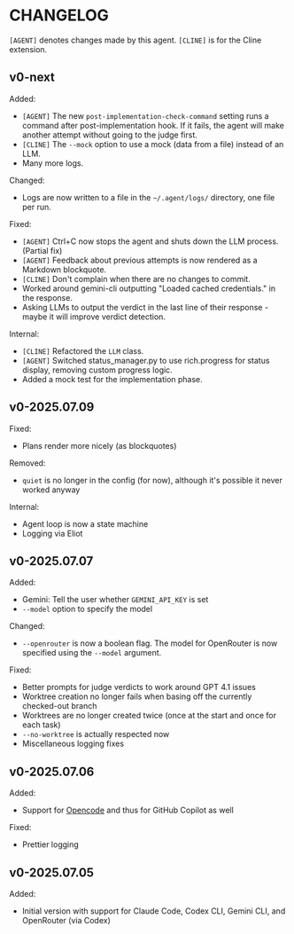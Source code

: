 # CHANGELOG

`[AGENT]` denotes changes made by this agent.
`[CLINE]` is for the Cline extension.

## v0-next

Added:
- `[AGENT]` The new `post-implementation-check-command` setting runs a command after post-implementation hook.
  If it fails, the agent will make another attempt without going to the judge first.
- `[CLINE]` The `--mock` option to use a mock (data from a file) instead of an LLM.
- Many more logs.

Changed:
- Logs are now written to a file in the `~/.agent/logs/` directory, one file per run.

Fixed:
- `[AGENT]` Ctrl+C now stops the agent and shuts down the LLM process. (Partial fix)
- `[AGENT]` Feedback about previous attempts is now rendered as a Markdown blockquote.
- `[CLINE]` Don't complain when there are no changes to commit.
- Worked around gemini-cli outputting "Loaded cached credentials." in the response.
- Asking LLMs to output the verdict in the last line of their response - maybe it will improve verdict detection.

Internal:
- `[CLINE]` Refactored the `LLM` class.
- `[AGENT]` Switched status_manager.py to use rich.progress for status display, removing custom progress logic.
- Added a mock test for the implementation phase.

## v0-2025.07.09

Fixed:
- Plans render more nicely (as blockquotes)

Removed:
- `quiet` is no longer in the config (for now), although it's possible it never worked anyway

Internal:
- Agent loop is now a state machine
- Logging via Eliot

## v0-2025.07.07

Added:
- Gemini: Tell the user whether `GEMINI_API_KEY` is set
- `--model` option to specify the model

Changed:
- `--openrouter` is now a boolean flag. The model for OpenRouter is now specified using the `--model` argument.

Fixed:
- Better prompts for judge verdicts to work around GPT 4.1 issues
- Worktree creation no longer fails when basing off the currently checked-out branch
- Worktrees are no longer created twice (once at the start and once for each task)
- `--no-worktree` is actually respected now
- Miscellaneous logging fixes

## v0-2025.07.06

Added:
- Support for [Opencode](https://opencode.ai) and thus for GitHub Copilot as well

Fixed:
- Prettier logging

## v0-2025.07.05

Added:
- Initial version with support for Claude Code, Codex CLI, Gemini CLI, and OpenRouter (via Codex)
